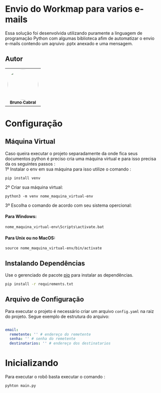 # Envio do Workmap para varios e-mails
Essa solução foi desenvolvida utilizando puramente a linguagem de programação Python com algumas biblioteca afim de automatizar o envio e-mails contendo um aqruivo .pptx anexado e uma mensagem.
  

## Autor

<table align="center">
  <tr>
	<td  align="center"><a  href="https://github.com/bruno-cabralz"><img  style="border-radius: 50%;"  src="https://avatars.githubusercontent.com/u/76916533?v=4"  width="100px;"  alt=""/><br /><sub><b>Bruno Cabral</b></sub></a>
<br />
</td>
</table>

  

# Configuração

## Máquina Virtual
Caso queira executar o projeto separadamente da onde fica seus documentos python é preciso cria uma máquina virtual e para isso precisa da os seguintes passos :
<br>
1º Instalar o env em sua máquina para isso utilize o comando :
```
pip install venv
```
2º Criar sua máquina virtual:
```
python3 -m venv nome_maquina_virtual-env
```
3º Escolha o comando de acordo com seu sistema opercional:
#### Para Windows:
```
nome_maquina_virtual-env\Scripts\activate.bat
```
#### Para Unix ou no MacOS:
```
source nome_maquina_virtual-env/bin/activate
```

## Instalando Dependências
Use o gerenciado de pacote [pip](https://pip.pypa.io/en/stable/) para instalar as dependências.
```bash
pip install -r requirements.txt
```

## Arquivo de Configuração
Para executar o projeto é necessário criar um arquivo `config.yaml` na raiz do projeto. Segue exemplo de estrutura do arquivo:

```yaml

email:
  remetente: '' # endereço do remetente
  senha: '' # senha do remetente
  destinatarios: '' # endereço dos destinatarios


```

# Inicializando

Para executar o robô basta executar o comando :

```
pyhton main.py
```
